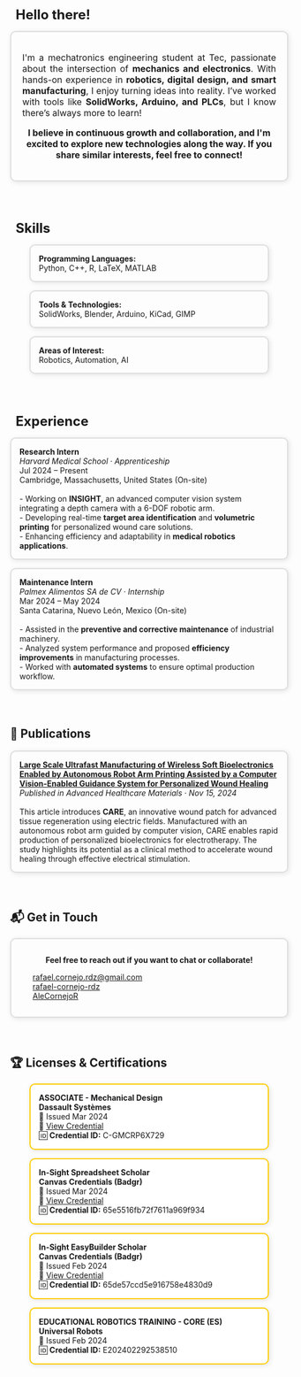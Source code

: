 <!-- Incluir Font Awesome -->
<link rel="stylesheet" href="https://cdnjs.cloudflare.com/ajax/libs/font-awesome/6.5.1/css/all.min.css">

<!-- Título con HTML y Font Awesome -->
<h2 style="display: flex; align-items: center; gap: 10px; font-size: 24px; font-weight: bold; margin-bottom: 15px;">
  <i class="fa-solid fa-hand-sparkles"></i> Hello there!
</h2>

<!-- Bloque de presentación con estilo uniforme -->
<div style="border: 2px solid #ddd; padding: 20px; border-radius: 10px; box-shadow: 2px 2px 10px rgba(0,0,0,0.1); margin-bottom: 20px;">

  <p style="font-size: 16px; text-align: justify;">
    I'm a mechatronics engineering student at Tec, passionate about the intersection of 
    <b>mechanics and electronics</b>.  
    With hands-on experience in <b>robotics, digital design, and smart manufacturing</b>, 
    I enjoy turning ideas into reality.  
    I’ve worked with tools like <b>SolidWorks, Arduino, and PLCs</b>, 
    but I know there’s always more to learn! <i class="fa-solid fa-seedling"></i>
  </p>

  <p style="font-size: 16px; text-align: center; font-weight: bold;">
    I believe in continuous growth and collaboration, and I'm excited to explore new technologies along the way.  
    If you share similar interests, feel free to connect! <i class="fa-solid fa-rocket"></i>
  </p>

</div>

<br>

<!-- Título con HTML y Font Awesome -->
<h2 style="display: flex; align-items: center; gap: 10px; font-size: 24px; font-weight: bold; margin-bottom: 15px;">
  <i class="fa-solid fa-kitchen-set"></i> Skills
</h2>  

<div style="display: flex; flex-wrap: wrap; gap: 15px; justify-content: center; margin-bottom: 20px;">

  <div style="border: 2px solid #ddd; padding: 15px; width: 100%; max-width: 400px; border-radius: 10px; box-shadow: 2px 2px 10px rgba(0,0,0,0.1);">
    <b>Programming Languages:</b><br> Python, C++, R, LaTeX, MATLAB
  </div>

  <div style="border: 2px solid #ddd; padding: 15px; width: 100%; max-width: 400px; border-radius: 10px; box-shadow: 2px 2px 10px rgba(0,0,0,0.1);">
    <b>Tools & Technologies:</b><br> SolidWorks, Blender, Arduino, KiCad, GIMP
  </div>

  <div style="border: 2px solid #ddd; padding: 15px; width: 100%; max-width: 400px; border-radius: 10px; box-shadow: 2px 2px 10px rgba(0,0,0,0.1);">
    <b>Areas of Interest:</b><br> Robotics, Automation, AI
  </div>

</div>

<br>

<!-- Título con HTML y Font Awesome -->
<h2 style="display: flex; align-items: center; gap: 10px; font-size: 24px; font-weight: bold; margin-bottom: 15px;">
  <i class="fa-solid fa-vial"></i> Experience
</h2>  

<div style="display: flex; flex-direction: column; gap: 15px; margin-bottom: 20px;">

  <div style="border: 2px solid #ddd; padding: 15px; border-radius: 10px; box-shadow: 2px 2px 10px rgba(0,0,0,0.1);">
    <b>Research Intern</b><br>
    <i>Harvard Medical School · Apprenticeship</i><br>
    <i class="fas fa-calendar-alt"></i> Jul 2024 – Present <br>
    <i class="fas fa-map-marker-alt"></i> Cambridge, Massachusetts, United States (On-site)<br><br>
    - Working on <b>INSIGHT</b>, an advanced computer vision system integrating a depth camera with a 6-DOF robotic arm.<br>
    - Developing real-time <b>target area identification</b> and <b>volumetric printing</b> for personalized wound care solutions.<br>
    - Enhancing efficiency and adaptability in <b>medical robotics applications</b>.
  </div>
  
  <div style="border: 2px solid #ddd; padding: 15px; border-radius: 10px; box-shadow: 2px 2px 10px rgba(0,0,0,0.1);">
      <b>Maintenance Intern</b><br>
      <i>Palmex Alimentos SA de CV · Internship</i><br>
      <i class="fas fa-calendar-alt"></i>  Mar 2024 – May 2024 <br>
    <i class="fas fa-map-marker-alt"></i>  Santa Catarina, Nuevo León, Mexico (On-site)<br><br>
      - Assisted in the <b>preventive and corrective maintenance</b> of industrial machinery.<br>
      - Analyzed system performance and proposed <b>efficiency improvements</b> in manufacturing processes.<br>
      - Worked with <b>automated systems</b> to ensure optimal production workflow.
  </div>

</div>

<br>

## 📄 Publications  

<div style="border: 2px solid #ddd; padding: 15px; border-radius: 10px; box-shadow: 2px 2px 10px rgba(0,0,0,0.1); margin-bottom: 20px;">
  <b><a href="https://doi.org/10.1002/adhm.202401735">
  Large Scale Ultrafast Manufacturing of Wireless Soft Bioelectronics Enabled by Autonomous Robot Arm Printing Assisted by a Computer Vision-Enabled Guidance System for Personalized Wound Healing</a></b><br>
  <i>Published in Advanced Healthcare Materials · Nov 15, 2024</i><br><br>
  This article introduces <b>CARE</b>, an innovative wound patch for advanced tissue regeneration using electric fields.  
  Manufactured with an autonomous robot arm guided by computer vision, CARE enables rapid production of  
  personalized bioelectronics for electrotherapy. The study highlights its potential as a clinical method to  
  accelerate wound healing through effective electrical stimulation.
</div>

<br>

## 📬 Get in Touch  

<div style="border: 2px solid #ddd; padding: 15px; border-radius: 10px; box-shadow: 2px 2px 10px rgba(0,0,0,0.1); margin-bottom: 20px;">
  <p style="font-weight: bold; text-align: center;">Feel free to reach out if you want to chat or collaborate!</p>

  <ul style="list-style-type: none;">
    <li> <a href="mailto:rafael.cornejo.rdz@gmail.com"><i class="fas fa-envelope"></i> rafael.cornejo.rdz@gmail.com</a></li>
    <li> <a href="https://www.linkedin.com/in/rafael-cornejo-rdz"><i class="fab fa-linkedin"></i> rafael-cornejo-rdz</a></li>
    <li> <a href="https://github.com/AleCornejoR"><i class="fab fa-github"></i> AleCornejoR</a></li>
  </ul>
</div>

<br>

## 🏆 Licenses & Certifications  

<div style="display: flex; flex-wrap: wrap; gap: 15px; justify-content: center;">

  <div style="border: 2px solid #ffcc00; padding: 15px; width: 100%; max-width: 400px; border-radius: 10px; box-shadow: 2px 2px 10px rgba(0,0,0,0.1); background: #fff;">
    <strong>ASSOCIATE - Mechanical Design</strong><br>
    <b>Dassault Systèmes</b><br>
    📅 Issued Mar 2024<br>
    🔗 <a href="https://cv.virtualtester.com/qr/?b=SLDWRKS&i=C-GMCRP6X729">View Credential</a><br>
    🆔 <b>Credential ID:</b> C-GMCRP6X729
  </div>

  <div style="border: 2px solid #ffcc00; padding: 15px; width: 100%; max-width: 400px; border-radius: 10px; box-shadow: 2px 2px 10px rgba(0,0,0,0.1); background: #fff;">
    <strong>In-Sight Spreadsheet Scholar</strong><br>
    <b>Canvas Credentials (Badgr)</b><br>
    📅 Issued Mar 2024<br>
    🔗 <a href="https://api.badgr.io/public/assertions/U29-szh_ShyKUIMyCy-Zfw?identity__email=a00830973%40tec.mx">View Credential</a><br>
    🆔 <b>Credential ID:</b> 65e5516fb72f7611a969f934
  </div>

  <div style="border: 2px solid #ffcc00; padding: 15px; width: 100%; max-width: 400px; border-radius: 10px; box-shadow: 2px 2px 10px rgba(0,0,0,0.1); background: #fff;">
    <strong>In-Sight EasyBuilder Scholar</strong><br>
    <b>Canvas Credentials (Badgr)</b><br>
    📅 Issued Feb 2024<br>
    🔗 <a href="https://api.badgr.io/public/assertions/mvssYe59TsW1AbgtD44BNQ?identity__email=a00830973%40tec.mx">View Credential</a><br>
    🆔 <b>Credential ID:</b> 65de57ccd5e916758e4830d9
  </div>

  <div style="border: 2px solid #ffcc00; padding: 15px; width: 100%; max-width: 400px; border-radius: 10px; box-shadow: 2px 2px 10px rgba(0,0,0,0.1); background: #fff;">
    <strong>EDUCATIONAL ROBOTICS TRAINING - CORE (ES)</strong><br>
    <b>Universal Robots</b><br>
    📅 Issued Feb 2024<br>
    🆔 <b>Credential ID:</b> E202402292538510
  </div>

</div>
